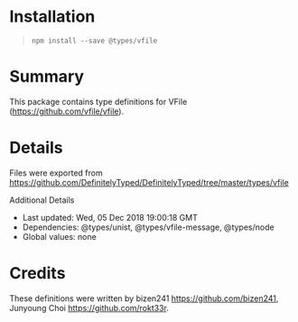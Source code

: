 # Installation

> `npm install --save @types/vfile`

# Summary

This package contains type definitions for VFile (https://github.com/vfile/vfile).

# Details

Files were exported from https://github.com/DefinitelyTyped/DefinitelyTyped/tree/master/types/vfile

Additional Details

- Last updated: Wed, 05 Dec 2018 19:00:18 GMT
- Dependencies: @types/unist, @types/vfile-message, @types/node
- Global values: none

# Credits

These definitions were written by bizen241 <https://github.com/bizen241>, Junyoung Choi <https://github.com/rokt33r>.
